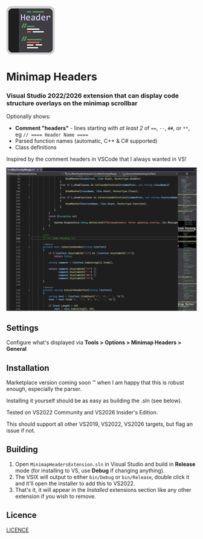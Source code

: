 ![Icon](Resources/Header-Vs-Icon-small.png)
# Minimap Headers
### Visual Studio 2022/2026 extension that can display code structure overlays on the minimap scrollbar

Optionally shows:
- **Comment "headers"** - lines starting with _at least 2_ of `==`, `--`, `##`, or `**`, eg `// ==== Header Name ====`
- Parsed function names (automatic, C++ & C# supported)
- Class definitions

Inspired by the comment headers in VSCode that I always wanted in VS!

![Screenshot](Resources/Header-Vs-Screenshot.png)

## Settings

Configure what's displayed via **Tools > Options > Minimap Headers > General**

## Installation

Marketplace version coming soon :tm: when I am happy that this is robust enough, especially the parser.

Installing it yourself should be as easy as building the .sln (see below).

Tested on VS2022 Community and VS2026 Insider's Edition.

This should support all other VS2019, VS2022, VS2026 targets, but flag an issue if not.

## Building

1. Open `MinimapHeadersExtension.sln` in Visual Studio and build in **Release** mode (for installing to VS, use **Debug** if changing anything).
2. The VSIX will output to either `bin/Debug` or `bin/Release`, double click it and it'll open the installer to add this to VS2022.
3. That's it, it will appear in the _Installed_ extensions section like any other extension if you wish to remove.

## Licence
[LICENCE](LICENCE)
